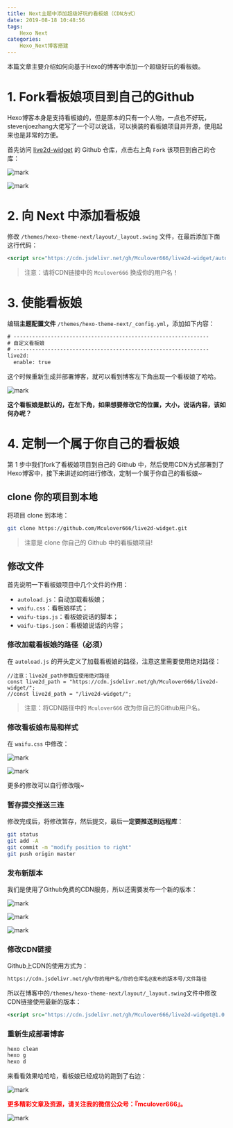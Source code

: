 ```yaml
---
title: Next主题中添加超级好玩的看板娘（CDN方式）
date: 2019-08-18 10:48:56
tags:
    Hexo Next
categories:
    Hexo_Next博客搭建
---
```


本篇文章主要介绍如何向基于Hexo的博客中添加一个超级好玩的看板娘。
<!--more-->
# 1. Fork看板娘项目到自己的Github

Hexo博客本身是支持看板娘的，但是原本的只有一个人物，一点也不好玩，stevenjoezhang大佬写了一个可以说话，可以换装的看板娘项目并开源，使用起来也是非常的方便。

首先访问 [live2d-widget](https://github.com/stevenjoezhang/live2d-widget) 的 Github 仓库，点击右上角 `Fork` 该项目到自己的仓库：

![mark](http://mculover666.cn/image/20190818/bi2Pxy8hFWjS.png?imageslim)

![mark](http://mculover666.cn/image/20190818/tSMVIoJvovUh.png?imageslim)

# 2. 向 Next 中添加看板娘

修改 `/themes/hexo-theme-next/layout/_layout.swing` 文件，在最后添加下面这行代码：
```xml
<script src="https://cdn.jsdelivr.net/gh/Mculover666/live2d-widget/autoload.js"></script>
```

>注意：请将CDN链接中的 `Mculover666` 换成你的用户名！

# 3. 使能看板娘

编辑**主题配置文件** `/themes/hexo-theme-next/_config.yml`，添加如下内容：
```xml
# ---------------------------------------------------------------
# 自定义看板娘
# ---------------------------------------------------------------
live2d:
  enable: true
```

这个时候重新生成并部署博客，就可以看到博客左下角出现一个看板娘了哈哈。

![mark](http://mculover666.cn/image/20190818/mSQqKusaFAdr.gif)

**这个看板娘是默认的，在左下角，如果想要修改它的位置，大小，说话内容，该如何办呢？**

# 4. 定制一个属于你自己的看板娘

第 1 步中我们fork了看板娘项目到自己的 Github 中，然后使用CDN方式部署到了Hexo博客中，接下来讲述如何进行修改，定制一个属于你自己的看板娘~

## clone 你的项目到本地
将项目 clone 到本地：
```bash
git clone https://github.com/Mculover666/live2d-widget.git
```

>注意是 clone 你自己的 Github 中的看板娘项目!

## 修改文件

首先说明一下看板娘项目中几个文件的作用：

- `autoload.js`：自动加载看板娘；
- `waifu.css`：看板娘样式；
- `waifu-tips.js`：看板娘说话的脚本；
- `waifu-tips.json`：看板娘说话的内容；

### 修改加载看板娘的路径（必须）
在 `autoload.js` 的开头定义了加载看板娘的路径，注意这里需要使用绝对路径：
```
//注意：live2d_path参数应使用绝对路径
const live2d_path = "https://cdn.jsdelivr.net/gh/Mculover666/live2d-widget/";
//const live2d_path = "/live2d-widget/";
```

> 注意：将CDN路径中的 `Mculover666` 改为你自己的Github用户名。

### 修改看板娘布局和样式
在 `waifu.css` 中修改：

![mark](http://mculover666.cn/image/20190818/Wi9MnvXbm9SY.png?imageslim)

![mark](http://mculover666.cn/image/20190818/KvFmpk5rszHi.png?imageslim)

更多的修改可以自行修改哦~

### 暂存提交推送三连

修改完成后，将修改暂存，然后提交，最后**一定要推送到远程库**：
```bash
git status
git add -A
git commit -m "modify position to right"
git push origin master
```
### 发布新版本
我们是使用了Github免费的CDN服务，所以还需要发布一个新的版本：

![mark](http://mculover666.cn/image/20190818/Op2QmULLAWJ6.png?imageslim)

![mark](http://mculover666.cn/image/20190818/SsnBefsig3Pa.png?imageslim)

![mark](http://mculover666.cn/image/20190818/kvMsAcV9wc90.png?imageslim)

### 修改CDN链接
Github上CDN的使用方式为：
```bash
https://cdn.jsdelivr.net/gh/你的用户名/你的仓库名@发布的版本号/文件路径
```
所以在博客中的`/themes/hexo-theme-next/layout/_layout.swing`文件中修改CDN链接使用最新的版本：
```xml
<script src="https://cdn.jsdelivr.net/gh/Mculover666/live2d-widget@1.0.0/autoload.js"></script>
```

### 重新生成部署博客
```bash
hexo clean
hexo g
hexo d
```
来看看效果哈哈哈，看板娘已经成功的跑到了右边：

![mark](http://mculover666.cn/image/20190818/tYQyMphBy51z.png?imageslim)

**<font color="#FF0000">更多精彩文章及资源，请关注我的微信公众号：『mculover666』。</font>**

![mark](http://mculover666.cn/image/20190811/gKNrs8CqezFQ.jpg?imageslim)
